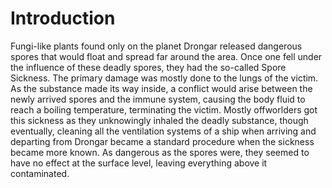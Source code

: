 # Introduction
Fungi-like plants found only on the planet Drongar released dangerous spores that would float and spread far around the area.
Once one fell under the influence of these deadly spores, they had the so-called Spore Sickness.
The primary damage was mostly done to the lungs of the victim.
As the substance made its way inside, a conflict would arise between the newly arrived spores and the immune system, causing the body fluid to reach a boiling temperature, terminating the victim.
Mostly offworlders got this sickness as they unknowingly inhaled the deadly substance, though eventually, cleaning all the ventilation systems of a ship when arriving and departing from Drongar became a standard procedure when the sickness became more known.
As dangerous as the spores were, they seemed to have no effect at the surface level, leaving everything above it contaminated.